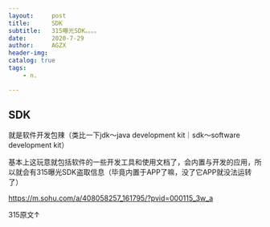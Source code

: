 ```yaml
---
layout:     post
title:      SDK
subtitle:   315曝光SDK。。。。
date:       2020-7-29
author:     AGZX
header-img: 
catalog: true
tags:
    - n.

---
```


## SDK

就是软件开发包辣（类比一下jdk～java development kit｜sdk～software development kit）

基本上这玩意就包括软件的一些开发工具和使用文档了，会内置与开发的应用，所以就会有315曝光SDK盗取信息（毕竟内置于APP了嘛，没了它APP就没法运转了）

https://m.sohu.com/a/408058257_161795/?pvid=000115_3w_a

315原文↑